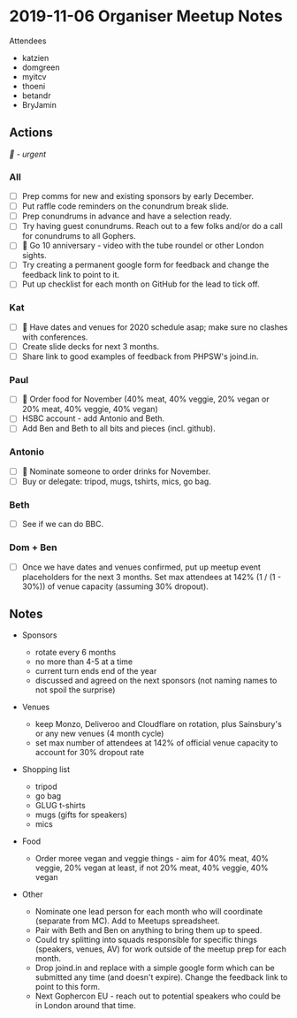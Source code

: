 # 2019-11-06 Organiser Meetup Notes

Attendees
- katzien
- domgreen
- myitcv
- thoeni
- betandr
- BryJamin

## Actions
_🔴 - urgent_

### All
* [ ] Prep comms for new and existing sponsors by early December.
* [ ] Put raffle code reminders on the conundrum break slide.
* [ ] Prep conundrums in advance and have a selection ready.
* [ ] Try having guest conundrums. Reach out to a few folks and/or do a call for conundrums to all Gophers.
* [ ] 🔴 Go 10 anniversary - video with the tube roundel or other London sights.
* [ ] Try creating a permanent google form for feedback and change the feedback link to point to it.
* [ ] Put up checklist for each month on GitHub for the lead to tick off.

### Kat
* [ ] 🔴 Have dates and venues for 2020 schedule asap; make sure no clashes with conferences.
* [ ] Create slide decks for next 3 months.
* [ ] Share link to good examples of feedback from PHPSW's joind.in.

### Paul
* [ ] 🔴 Order food for November (40% meat, 40% veggie, 20% vegan or 20% meat, 40% veggie, 40% vegan)
* [ ] HSBC account - add Antonio and Beth.
* [ ] Add Ben and Beth to all bits and pieces (incl. github).

### Antonio
* [ ] 🔴 Nominate someone to order drinks for November.
* [ ] Buy or delegate: tripod, mugs, tshirts, mics, go bag.

### Beth
* [ ] See if we can do BBC.

### Dom + Ben
* [ ] Once we have dates and venues confirmed, put up meetup event placeholders for the next 3 months. Set max attendees at 142% (1 / (1 - 30%)) of venue capacity (assuming 30% dropout).

## Notes
- Sponsors
  - rotate every 6 months
  - no more than 4-5 at a time
  - current turn ends end of the year
  - discussed and agreed on the next sponsors (not naming names to not spoil the surprise)

- Venues
  - keep Monzo, Deliveroo and Cloudflare on rotation, plus Sainsbury's or any new venues (4 month cycle)
  - set max number of attendees at 142% of official venue capacity to account for 30% dropout rate

- Shopping list
  - tripod
  - go bag
  - GLUG t-shirts
  - mugs (gifts for speakers)
  - mics

- Food
  - Order moree vegan and veggie things - aim for 40% meat, 40% veggie, 20% vegan at least, if not 20% meat, 40% veggie, 40% vegan

- Other
  - Nominate one lead person for each month who will coordinate (separate from MC). Add to Meetups spreadsheet.
  - Pair with Beth and Ben on anything to bring them up to speed.
  - Could try splitting into squads responsible for specific things (speakers, venues, AV) for work outside of the meetup prep for each month. 
  - Drop joind.in and replace with a simple google form which can be submitted any time (and doesn't expire). Change the feedback link to point to this form.
  - Next Gophercon EU - reach out to potential speakers who could be in London around that time.
